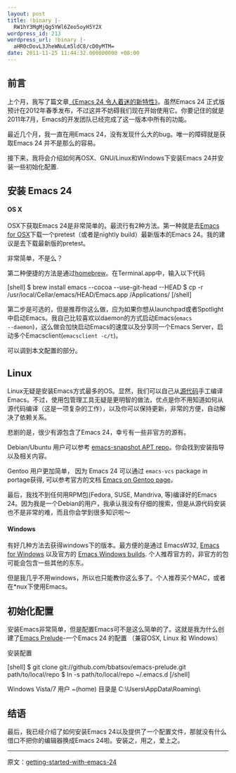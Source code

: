 ```yaml
---
layout: post
title: !binary |-
  RW1hY3MgMjQg5YWl6Zeo5oyH5Y2X
wordpress_id: 213
wordpress_url: !binary |-
  aHR0cDovL3JheWNuLm5ldC8/cD0yMTM=
date: 2011-11-25 11:44:32.000000000 +08:00
---
```

<h2>前言</h2>
上个月，我写了篇文章<a href="http://batsov.com/articles/2011/08/19/a-peek-at-emacs24/">《Emacs 24 令人着迷的新特性》</a>。虽然Emacs 24 正式版预计在2012年春季发布，不过这并不妨碍我们现在开始使用它。你要记住的就是2011年7月，Emacs的开发团队已经完成了这一版本中所有的功能。

最近几个月，我一直在用Emacs 24，没有发现什么大的bug。唯一的障碍就是获取Emacs 24 并不是那么的容易。

接下来，我将会介绍如何再OSX、GNU/Linux和Windows下安装Emacs 24并安装一些初始化配置.

<!--more-->
<h2>安装 Emacs 24</h2>
<h4>OS X</h4>
OSX下获取Emacs 24是非常简单的。最流行有2种方法。第一种就是去<a href="http://emacsformacosx.com/">Emacs for OSX</a>下载一个pretest（或者是nightly build）最新版本的Emacs 24。我的建议是去下载最新版的pretest。

非常简单，不是么？

第二种便捷的方法是通过<a href="http://mxcl.github.com/homebrew/">homebrew</a>。在Terminal.app中，输入以下代码

[shell]
$ brew install emacs --cocoa --use-git-head --HEAD
$ cp -r /usr/local/Cellar/emacs/HEAD/Emacs.app /Applications/
[/shell]

第二步是可选的，但是推荐你这么做，应为如果你想从launchpad或者Spotlight中启动Emacs。我自己比较喜欢以daemon的方式启动Emacs(<code>emacs --daemon</code>)，这么做会加快启动Emacs的速度以及分享同一个Emacs Server，启动多个Emacsclient(<code>emacsclient -c/t</code>)。

可以调到本文配置的部分。
<h2>Linux</h2>
Linux无疑是安装Emacs方式最多的OS。显然，我们可以自己从<a href="https://github.com/emacsmirror/emacs">源代码</a>手工编译Emacs。不过，使用包管理工具无疑是更明智的做法，优点是你不用知道如何从源代码编译（这是一项复杂的工作），以及你可以保持更新，非常的方便，自动解决了依赖关系。

悲剧的是，很少有源包含了Emacs 24，幸亏有一些非官方的源有。

Debian/Ubuntu 用户可以参考 <a href="http://emacs.naquadah.org/">emacs-snapshot APT repo</a>。你会找到安装指导以及相关内容。

Gentoo 用户更加简单， 因为 Emacs 24 可以通过 <code>emacs-vcs</code> package in portage获得, 可以参考官方的文档 <a href="http://www.gentoo.org/proj/en/lisp/emacs/emacs.xml">Emacs on Gentoo page</a>。

最后，我找不到任何用RPM包(Fedora, SUSE, Mandriva, 等)编译好的Emacs 24。因为我是一个Debian的用户，我承认我没有仔细的搜索，但是从源代码安装也不是非常的难，而且你会学到很多知识啦～
<h4><strong>Windows</strong></h4>
有好几种方法去获得windows下的版本。最方便的是通过 <a>EmacsW32</a>, <a href="http://code.google.com/p/emacs-for-windows/">Emacs for Windows</a> 以及官方的 <a href="http://alpha.gnu.org/gnu/emacs/windows/">Emacs Windows builds</a>. 个人推荐官方的，非官方的包可能会包含一些其他的东东。

但是我几乎不用windows，所以也只能教你这么多了。个人推荐买个MAC，或者在*nux下使用Emacs。
<h2>初始化配置</h2>
安装Emacs非常简单，但是配置Emacs可不是这么简单的了。这就是我为什么创建了<a href="https://github.com/bbatsov/emacs-prelude">Emacs Prelude</a>-一个Emacs 24 的配置 （兼容OSX, Linux 和 Windows）

安装配置

[shell]
$ git clone git://github.com/bbatsov/emacs-prelude.git path/to/local/repo
$ ln -s path/to/local/repo ~/.emacs.d
[/shell]

Windows Vista/7 用户 ~(home) 目录是 C:\Users\\AppData\Roaming\
<h2>结语</h2>
最后，我已经介绍了如何安装Emacs 24以及提供了一个配置文件，那就没有什么借口不把你的编辑器换成Emacs 24啦。安装之，用之，爱上之。

------

原文：<a title="getting-started-with-emacs-24" href="http://batsov.com/articles/2011/10/09/getting-started-with-emacs-24/">getting-started-with-emacs-24</a>
